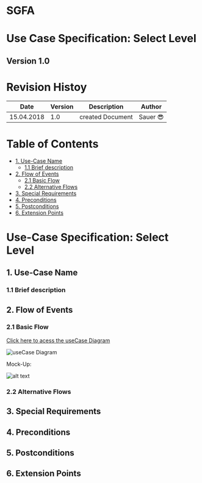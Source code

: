 # SGFA
# Use Case Specification: Select Level

## Version 1.0

# Revision Histoy



| Date          | Version  | Description       | Author |
| ------------- |----------| ------------------|--------|
| 15.04.2018    | 1.0      | created Document  |Sauer :sunglasses:	|


# Table of Contents
- [1. Use-Case Name](#1-use-case-name)
  * [1.1 Brief description](#11-brief-description)
- [2. Flow of Events](#2-flow-of-events)
  * [2.1 Basic Flow](#21-basic-flow)
  * [2.2 Alternative Flows](#22-alternative-flows)
- [3. Special Requirements](#3-special-requirements)
- [4. Preconditions](#4-preconditions)
- [5. Postconditions](#5-postconditions)
- [6. Extension Points](#6-extension-points)



# Use-Case Specification: Select Level


## 1. Use-Case Name

### 1.1 Brief description

## 2. Flow of Events

### 2.1 Basic Flow
[Click here to acess the useCase Diagram][UC]

![useCase Diagram][UC]

[UC]: SelectLecelUC.png "UseCaseDiagram Select Level"


Mock-Up:

![alt text][MainMen]

[MainMen]: SelectLevel.png "Select Level Mock-Up"

### 2.2 Alternative Flows


## 3. Special Requirements

## 4. Preconditions

## 5. Postconditions

## 6. Extension Points
